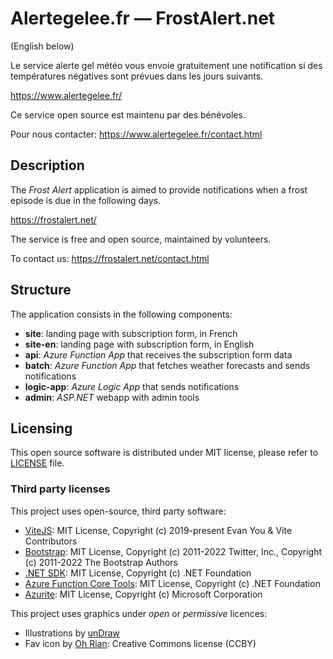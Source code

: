 # Alertegelee.fr — FrostAlert.net

(English below)

Le service alerte gel météo vous envoie gratuitement une notification si des températures négatives sont prévues dans les jours suivants.

https://www.alertegelee.fr/

Ce service open source est maintenu par des bénévoles.

Pour nous contacter: https://www.alertegelee.fr/contact.html

## Description

The _Frost Alert_ application is aimed to provide notifications when a frost episode is due in the following days.

https://frostalert.net/

The service is free and open source, maintained by volunteers.

To contact us: https://frostalert.net/contact.html

## Structure

The application consists in the following components:

- **site**: landing page with subscription form, in French
- **site-en**: landing page with subscription form, in English
- **api**: _Azure Function App_ that receives the subscription form data
- **batch**: _Azure Function App_ that fetches weather forecasts and sends notifications
- **logic-app**: _Azure Logic App_ that sends notifications
- **admin**: _ASP.NET_ webapp with admin tools

## Licensing

This open source software is distributed under MIT license, please refer to [LICENSE](LICENSE) file.

### Third party licenses

This project uses open-source, third party software:

- [ViteJS](https://github.com/vitejs/vite): MIT License, Copyright (c) 2019-present Evan You & Vite Contributors
- [Bootstrap](https://github.com/twbs/bootstrap): MIT License, Copyright (c) 2011-2022 Twitter, Inc., Copyright (c) 2011-2022 The Bootstrap Authors
- [.NET SDK](https://github.com/dotnet/sdk): MIT License, Copyright (c) .NET Foundation
- [Azure Function Core Tools](https://github.com/Azure/azure-functions-core-tools): MIT License, Copyright (c) .NET Foundation
- [Azurite](https://github.com/Azure/Azurite): MIT License, Copyright (c) Microsoft Corporation

This project uses graphics under _open_ or _permissive_ licences:

- Illustrations by [unDraw](https://undraw.co/license)
- Fav icon by [Oh Rian](https://thenounproject.com/ohrianid/): Creative Commons license (CCBY)
